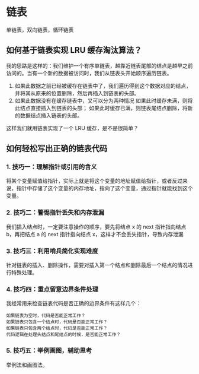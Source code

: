 # 链表

单链表，双向链表，循环链表

## 如何基于链表实现 LRU 缓存淘汰算法？

我的思路是这样的：我们维护一个有序单链表，越靠近链表尾部的结点是越早之前访问的。当有一个新的数据被访问时，我们从链表头开始顺序遍历链表。

1. 如果此数据之前已经被缓存在链表中了，我们遍历得到这个数据对应的结点，并将其从原来的位置删除，然后再插入到链表的头部。
2. 如果此数据没有在缓存链表中，又可以分为两种情况
    如果此时缓存未满，则将此结点直接插入到链表的头部；
    如果此时缓存已满，则链表尾结点删除，将新的数据结点插入链表的头部。

这样我们就用链表实现了一个 LRU 缓存，是不是很简单？

## 如何轻松写出正确的链表代码

### 1. 技巧一：理解指针或引用的含义

将某个变量赋值给指针，实际上就是将这个变量的地址赋值给指针，或者反过来说，指针中存储了这个变量的内存地址，指向了这个变量，通过指针就能找到这个变量。

### 2. 技巧二：警惕指针丢失和内存泄漏

我们插入结点时，一定要注意操作的顺序，要先将结点 x 的 next 指针指向结点 b，再把结点 a 的 next 指针指向结点 x，这样才不会丢失指针，导致内存泄漏

### 3. 技巧三：利用哨兵简化实现难度

针对链表的插入、删除操作，需要对插入第一个结点和删除最后一个结点的情况进行特殊处理。

### 4. 技巧四：重点留意边界条件处理

我经常用来检查链表代码是否正确的边界条件有这样几个：

    如果链表为空时，代码是否能正常工作？
    如果链表只包含一个结点时，代码是否能正常工作？
    如果链表只包含两个结点时，代码是否能正常工作？
    代码逻辑在处理头结点和尾结点的时候，是否能正常工作？

### 5. 技巧五：举例画图，辅助思考

举例法和画图法。 